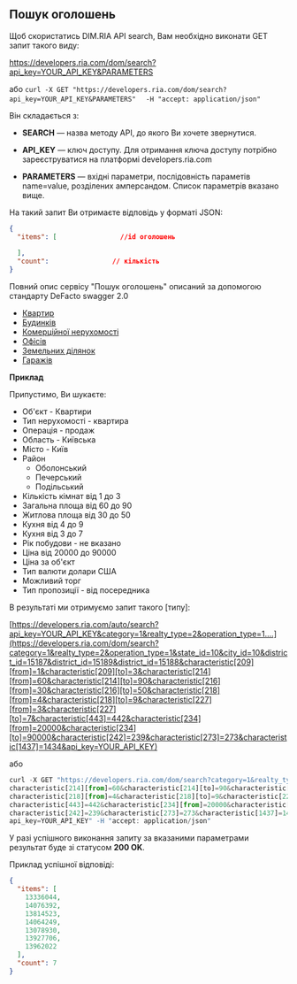 ## Пошук оголошень

Щоб скористатись DIM.RIA API search, Вам необхідно виконати GET запит такого виду:

https://developers.ria.com/dom/search?api_key=YOUR_API_KEY&PARAMETERS

або `curl -X GET "https://developers.ria.com/dom/search?api_key=YOUR_API_KEY&PARAMETERS"`
`  -H "accept: application/json"`

Він складається з:

 * **SEARCH** — назва методу API, до якого Ви хочете звернутися.

 * **API_KEY** — ключ доступу. Для отримання ключа доступу потрібно зареєструватися на платформі developers.ria.com 

 * **PARAMETERS** — вхідні параметри, послідовність параметів name=value, розділених амперсандом. Список параметрів вказано вище.

На такий запит Ви отримаєте відповідь у форматі JSON:

```json
{
  "items": [                //id оголошень
    
  ],
  "count":                // кількість
}
```

Повний опис сервісу "Пошук оголошень" описаний за допомогою стандарту DeFacto swagger 2.0
* [Квартир](http://swagger.ria.com/ui/?api=dom/apartments)
* [Будинків](http://swagger.ria.com/ui/?api=dom/house#/)
* [Комерційної нерухомості](http://swagger.ria.com/ui/?api=dom/commercial)
* [Офісів](http://swagger.ria.com/ui/?api=dom/offices)
* [Земельних ділянок](http://swagger.ria.com/ui/?api=dom/land)
* [Гаражів](http://swagger.ria.com/ui/?api=dom/garages)


**Приклад**

Припустимо, Ви шукаєте:
* Об'єкт - Квартири
* Тип нерухомості - квартира
* Операція - продаж
* Область - Київська
* Місто - Київ
* Район
   * Оболонський
   * Печерський
   * Подільський
* Кількість кімнат від 1 до 3
* Загальна площа від 60 до 90
* Житлова площа від 30 до 50
* Кухня від 4 до 9
* Кухня від 3 до 7
* Рік побудови - не вказано
* Ціна від 20000 до 90000
* Ціна за об'єкт
* Тип валюти долари США
* Можливий торг
* Тип пропозиції - від посередника


В результаті ми отримуємо запит такого [типу]:

[https://developers.ria.com/auto/search?api_key=YOUR_API_KEY&category=1&realty_type=2&operation_type=1....](https://developers.ria.com/dom/search?category=1&realty_type=2&operation_type=1&state_id=10&city_id=10&district_id=15187&district_id=15189&district_id=15188&characteristic[209][from]=1&characteristic[209][to]=3&characteristic[214][from]=60&characteristic[214][to]=90&characteristic[216][from]=30&characteristic[216][to]=50&characteristic[218][from]=4&characteristic[218][to]=9&characteristic[227][from]=3&characteristic[227][to]=7&characteristic[443]=442&characteristic[234][from]=20000&characteristic[234][to]=90000&characteristic[242]=239&characteristic[273]=273&characteristic[1437]=1434&api_key=YOUR_API_KEY)

або 
````javascript
curl -X GET "https://developers.ria.com/dom/search?category=1&realty_type=2&operation_type=1&state_id=10&city_id=10&district_id=15187&district_id=15189&district_id=15188&characteristic[209][from]=1&characteristic[209][to]=3&
characteristic[214][from]=60&characteristic[214][to]=90&characteristic[216][from]=30&characteristic[216][to]=50&
characteristic[218][from]=4&characteristic[218][to]=9&characteristic[227][from]=3&characteristic[227][to]=7&
characteristic[443]=442&characteristic[234][from]=20000&characteristic[234][to]=90000&
characteristic[242]=239&characteristic[273]=273&characteristic[1437]=1434&
api_key=YOUR_API_KEY" -H "accept: application/json"
````
У разі успішного виконання запиту за вказаними параметрами результат буде зі статусом **200 OK**.

Приклад успішної відповіді:

```json
{
  "items": [
    13336044,
    14076392,
    13814523,
    14064249,
    13078930,
    13927706,
    13962022
  ],
  "count": 7
}
```

